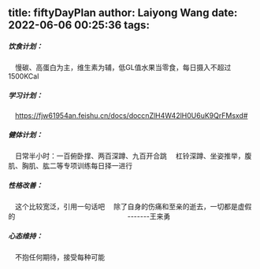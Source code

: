 title: fiftyDayPlan
author: Laiyong Wang
date: 2022-06-06 00:25:36
tags:
---
##### 饮食计划：
&ensp;&ensp;慢碳、高蛋白为主，维生素为辅，低GL值水果当零食，每日摄入不超过1500KCal

##### 学习计划：
&ensp;&ensp;https://fjw61954an.feishu.cn/docs/doccnZlH4W42lH0U6uK9QrFMsxd#

##### 健体计划：
&ensp;&ensp;日常半小时：一百俯卧撑、两百深蹲、九百开合跳
&ensp;&ensp;杠铃深蹲、坐姿推举，腹肌、胸肌、肱二等专项训练每日择一进行

##### 性格改善：
&ensp;&ensp;这个比较宽泛，引用一句话吧
&ensp;&ensp;除了自身的伤痛和至亲的逝去，一切都是虚假的
&ensp;&ensp;&ensp;&ensp;&ensp;&ensp;&ensp;&ensp;&ensp;&ensp;&ensp;&ensp;&ensp;&ensp;&ensp;&ensp;&ensp;&ensp;&ensp;&ensp;&ensp;&ensp;&ensp;&ensp;&ensp;&ensp;&ensp;&ensp;&ensp;&ensp;&ensp;&ensp;-------王来勇

##### 心态维持：
&ensp;&ensp;不抱任何期待，接受每种可能